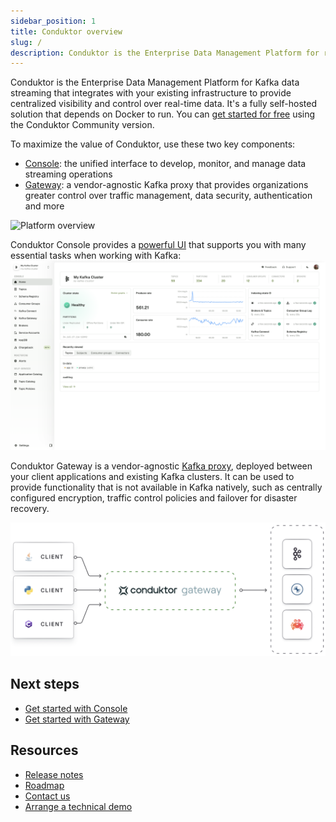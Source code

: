 ```yaml
---
sidebar_position: 1
title: Conduktor overview
slug: /
description: Conduktor is the Enterprise Data Management Platform for real-time data streaming
---
```


Conduktor is the Enterprise Data Management Platform for Kafka data streaming that integrates with your existing infrastructure to provide centralized visibility and control over real-time data. It's a fully self-hosted solution that depends on Docker to run. You can [get started for free](https://www.conduktor.io/get-started) using the Conduktor Community version. 

To maximize the value of Conduktor, use these two key components:
 - [Console](/platform/navigation/): the unified interface to develop, monitor, and manage data streaming operations
 - [Gateway](/gateway): a vendor-agnostic Kafka proxy that provides organizations greater control over traffic management, data security, authentication and more

![Platform overview](https://framerusercontent.com/images/meFtLvvuqKtvLTZJuKgIV8xMI.png)

Conduktor Console provides a [powerful UI](/platform/navigation/) that supports you with many essential tasks when working with Kafka:
![Console home page](assets/home.png)

Conduktor Gateway is a vendor-agnostic [Kafka proxy](/gateway), deployed between your client applications and existing Kafka clusters. It can be used to provide functionality that is not available in Kafka natively, such as centrally configured encryption, traffic control policies and failover for disaster recovery.

![Conduktor Gateway](../gateway/medias/gateway-integration.png)

## Next steps
 - [Get started with Console](/platform/get-started/installation/get-started/docker)
 - [Get started with Gateway](/gateway/get-started/docker)

## Resources
- [Release notes](https://conduktor.io/changelog)
- [Roadmap](https://product.conduktor.help)
- [Contact us](https://www.conduktor.io/contact/support)
- [Arrange a technical demo](https://www.conduktor.io/contact/demo)